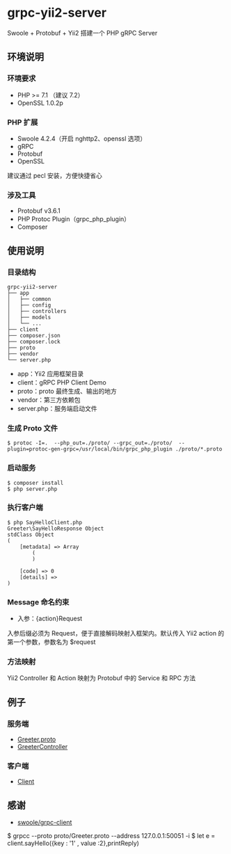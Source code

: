 # grpc-yii2-server

Swoole + Protobuf + Yii2 搭建一个 PHP gRPC Server

## 环境说明

### 环境要求

- PHP >= 7.1 （建议 7.2）
- OpenSSL 1.0.2p

### PHP 扩展

- Swoole 4.2.4（开启 nghttp2、openssl 选项）
- gRPC
- Protobuf
- OpenSSL

建议通过 pecl 安装，方便快捷省心

### 涉及工具

- Protobuf v3.6.1
- PHP Protoc Plugin（grpc_php_plugin）
- Composer

## 使用说明

### 目录结构

```
grpc-yii2-server
├── app
│   ├── common
│   ├── config
│   ├── controllers
│   ├── models
│   └── ...
├── client
├── composer.json
├── composer.lock
├── proto
├── vendor
└── server.php
```

- app：Yii2 应用框架目录
- client：gRPC PHP Client Demo
- proto：proto 最终生成、输出的地方
- vendor：第三方依赖包
- server.php：服务端启动文件

### 生成 Proto 文件

```
$ protoc -I=.  --php_out=./proto/ --grpc_out=./proto/  --plugin=protoc-gen-grpc=/usr/local/bin/grpc_php_plugin ./proto/*.proto
```

### 启动服务

```
$ composer install
$ php server.php
```

### 执行客户端

```
$ php SayHelloClient.php 
Greeter\SayHelloResponse Object
stdClass Object
(
    [metadata] => Array
        (
        )

    [code] => 0
    [details] => 
)
```

### Message 命名约束

- 入参：{action}Request

入参后缀必须为 Request，便于直接解码映射入框架内。默认传入 Yii2 action 的第一个参数，参数名为 $request

### 方法映射

Yii2 Controller 和 Action 映射为 Protobuf 中的 Service 和 RPC 方法

## 例子

### 服务端

- [Greeter.proto](https://github.com/EDDYCJY/grpc-yii2-server/blob/master/proto/Greeter.proto)
- [GreeterController](https://github.com/EDDYCJY/grpc-yii2-server/blob/master/app/controllers/GreeterController.php)

### 客户端

- [Client](https://github.com/EDDYCJY/grpc-yii2-server/tree/master/client)


## 感谢

- [swoole/grpc-client](https://github.com/swoole/grpc-client)

$ grpcc --proto proto/Greeter.proto --address 127.0.0.1:50051 -i
$ let e = client.sayHello({key : '1' , value :2},printReply)

